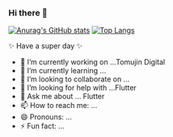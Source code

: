 ### Hi there 👋

[![Anurag's GitHub stats](https://github-readme-stats.vercel.app/api?username=dokind)](https://github.com/anuraghazra/github-readme-stats)
[![Top Langs](https://github-readme-stats.vercel.app/api/top-langs/?username=dokind)](https://github.com/anuraghazra/github-readme-stats)
<!--
**dokind/dokind** is a ✨ _special_ ✨ repository because its `README.md` (this file) appears on your GitHub profile.
Here are some ideas to get you started:
-->
✨ Have a super day ✨
- 🔭 I’m currently working on ...Tomujin Digital
- 🌱 I’m currently learning ...
- 👯 I’m looking to collaborate on ...
- 🤔 I’m looking for help with ...Flutter
- 💬 Ask me about ... Flutter
- 📫 How to reach me: ... 
- 😄 Pronouns: ...
- ⚡ Fun fact: ...


